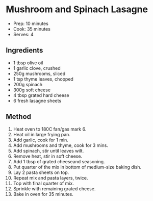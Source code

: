 # Mushroom and Spinach Lasagne

* Prep: 10 minutes
* Cook: 35 minutes
* Serves: 4

## Ingredients

* 1 tbsp olive oil
* 1 garlic clove, crushed
* 250g mushrooms, sliced
* 1 tsp thyme leaves, chopped
* 200g spinach
* 300g soft cheese
* 4 tbsp grated hard cheese
* 6 fresh lasagne sheets

## Method

1. Heat oven to 180C fan/gas mark 6. 
2. Heat oil in large frying pan.
3. Add garlic, cook for 1 min.
4. Add mushrooms and thyme, cook for 3 mins.
5. Add spinach, stir until leaves wilt.
6. Remove heat, stir in soft cheese.
7. Add 1 tbsp of grated cheeseand seasoning.
8. Put quarter of the mix in bottom of medium-size baking dish.
9. Lay 2 pasta sheets on top.
10. Repeat mix and pasta layers, twice.
11. Top with final quarter of mix.
12. Sprinkle with remaining grated cheese.
13. Bake in oven for 35 minutes.

